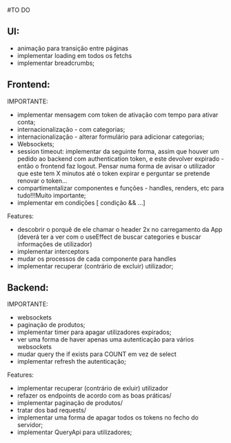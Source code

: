 #TO DO
## UI:
- animação para transição entre páginas
- implementar loading em todos os fetchs
- implementar breadcrumbs;

## Frontend:
IMPORTANTE:
- implementar mensagem com token de ativação com tempo para ativar conta;
- internacionalização - com categorias;
- internacionalização - alterar formulário para adicionar categorias;
- Websockets;
- session timeout: implementar da seguinte forma, assim que houver um pedido ao backend com authentication token, e este devolver expirado - então o frontend faz logout. Pensar numa forma de avisar o utilizador que este tem X minutos até o token expirar e perguntar se pretende renovar o token...
- compartimentalizar componentes e funções - handles, renders, etc para tudo!!!Muito importante;
- implementar em condições [ condição && ...]


Features:
- descobrir o porquê de ele chamar o header 2x no carregamento da App (deverá ter a ver com o useEffect de buscar categories e buscar informações de utilizador)
- implementar interceptors
- mudar os processos de cada componente para handles
- implementar recuperar (contrário de excluir) utilizador;


## Backend:
IMPORTANTE:
- websockets
- paginação de produtos;
- implementar timer para apagar utilizadores expirados;
- ver uma forma de haver apenas uma autenticação para vários websockets
- mudar query the if exists para COUNT em vez de select
- implementar refresh the autenticação;

Features:
- implementar recuperar (contrário de exluir) utilizador
- refazer os endpoints de acordo com as boas práticas/
- implementar paginação de produtos/
- tratar dos bad requests/
- implementar uma forma de apagar todos os tokens no fecho do servidor;
- implementar QueryApi para utilizadores;